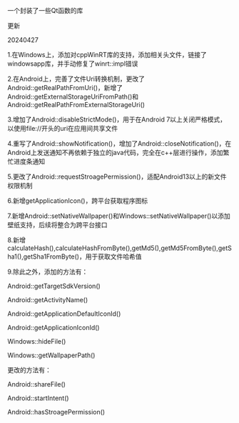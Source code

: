 一个封装了一些Qt函数的库


更新

20240427

1.在Windows上，添加对cppWinRT库的支持，添加相关头文件，链接了windowsapp库，并手动修复了winrt::impl错误

2.在Android上，完善了文件Uri转换机制，更改了Android::getRealPathFromUri()，新增了Android::getExternalStorageUriFromPath()和Android::getRealPathFromExternalStorageUri()

3.增加了Android::disableStrictMode()，用于在Android 7以上关闭严格模式，以使用file://开头的uri在应用间共享文件

4.重写了Android::showNotification()，增加了Android::closeNotification()，在Android上发送通知不再依赖于独立的java代码，完全在c++层进行操作，添加繁忙进度条通知

5.更改了Android::requestStroagePermission()，适配Android13以上的新文件权限机制

6.新增getApplicationIcon()，跨平台获取程序图标

7.新增Android::setNativeWallpaper()和Windows::setNativeWallpaper()以添加壁纸支持，后续将整合为跨平台接口

8.新增calculateHash(),calculateHashFromByte(),getMd5(),getMd5FromByte(),getSha1(),getSha1FromByte()，用于获取文件哈希值

9.除此之外，添加的方法有：

Android::getTargetSdkVersion()

Android::getActivityName()

Android::getApplicationDefaultIconId()

Android::getApplicationIconId()

Windows::hideFile()

Windows::getWallpaperPath()

更改的方法有：

Android::shareFile()

Android::startIntent()

Android::hasStroagePermission()
